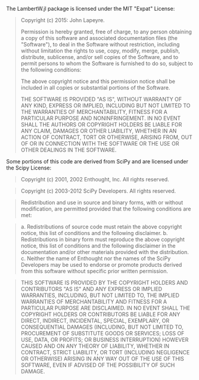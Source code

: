 The LambertW.jl package is licensed under the MIT "Expat" License:

> Copyright (c) 2015: John Lapeyre.
>
> Permission is hereby granted, free of charge, to any person obtaining
> a copy of this software and associated documentation files (the
> "Software"), to deal in the Software without restriction, including
> without limitation the rights to use, copy, modify, merge, publish,
> distribute, sublicense, and/or sell copies of the Software, and to
> permit persons to whom the Software is furnished to do so, subject to
> the following conditions:
>
> The above copyright notice and this permission notice shall be
> included in all copies or substantial portions of the Software.
>
> THE SOFTWARE IS PROVIDED "AS IS", WITHOUT WARRANTY OF ANY KIND,
> EXPRESS OR IMPLIED, INCLUDING BUT NOT LIMITED TO THE WARRANTIES OF
> MERCHANTABILITY, FITNESS FOR A PARTICULAR PURPOSE AND NONINFRINGEMENT.
> IN NO EVENT SHALL THE AUTHORS OR COPYRIGHT HOLDERS BE LIABLE FOR ANY
> CLAIM, DAMAGES OR OTHER LIABILITY, WHETHER IN AN ACTION OF CONTRACT,
> TORT OR OTHERWISE, ARISING FROM, OUT OF OR IN CONNECTION WITH THE
> SOFTWARE OR THE USE OR OTHER DEALINGS IN THE SOFTWARE.

Some portions of this code are derived from SciPy and are licensed under
the Scipy License:

> Copyright (c) 2001, 2002 Enthought, Inc.
> All rights reserved.

> Copyright (c) 2003-2012 SciPy Developers.
> All rights reserved.

> Redistribution and use in source and binary forms, with or without
> modification, are permitted provided that the following conditions are met:

>   a. Redistributions of source code must retain the above copyright notice,
>      this list of conditions and the following disclaimer.
>   b. Redistributions in binary form must reproduce the above copyright
>      notice, this list of conditions and the following disclaimer in the
>      documentation and/or other materials provided with the distribution.
>   c. Neither the name of Enthought nor the names of the SciPy Developers
>      may be used to endorse or promote products derived from this software
>      without specific prior written permission.


> THIS SOFTWARE IS PROVIDED BY THE COPYRIGHT HOLDERS AND CONTRIBUTORS "AS IS"
> AND ANY EXPRESS OR IMPLIED WARRANTIES, INCLUDING, BUT NOT LIMITED TO, THE
> IMPLIED WARRANTIES OF MERCHANTABILITY AND FITNESS FOR A PARTICULAR PURPOSE
> ARE DISCLAIMED. IN NO EVENT SHALL THE COPYRIGHT HOLDERS OR CONTRIBUTORS
> BE LIABLE FOR ANY DIRECT, INDIRECT, INCIDENTAL, SPECIAL, EXEMPLARY,
> OR CONSEQUENTIAL DAMAGES (INCLUDING, BUT NOT LIMITED TO, PROCUREMENT OF
> SUBSTITUTE GOODS OR SERVICES; LOSS OF USE, DATA, OR PROFITS; OR BUSINESS
> INTERRUPTION) HOWEVER CAUSED AND ON ANY THEORY OF LIABILITY, WHETHER IN
> CONTRACT, STRICT LIABILITY, OR TORT (INCLUDING NEGLIGENCE OR OTHERWISE)
> ARISING IN ANY WAY OUT OF THE USE OF THIS SOFTWARE, EVEN IF ADVISED OF
> THE POSSIBILITY OF SUCH DAMAGE.
